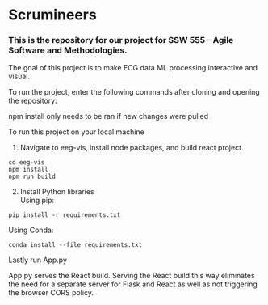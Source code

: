 # Scrumineers

### This is the repository for our project for SSW 555 - Agile Software and Methodologies.

The goal of this project is to make ECG data ML processing interactive and visual.

To run the project, enter the following commands after cloning and opening the repository:


npm install only needs to be ran if new changes were pulled

To run this project on your local machine
1. Navigate to eeg-vis, install node packages, and build react project
```
cd eeg-vis
npm install
npm run build
```
2. Install Python libraries  
Using pip:
```
pip install -r requirements.txt
```
  Using Conda:
```
conda install --file requirements.txt
```
Lastly run App.py

App.py serves the React build. Serving the React build this way eliminates the need for a separate server for Flask and React as well as not triggering the browser CORS policy.
